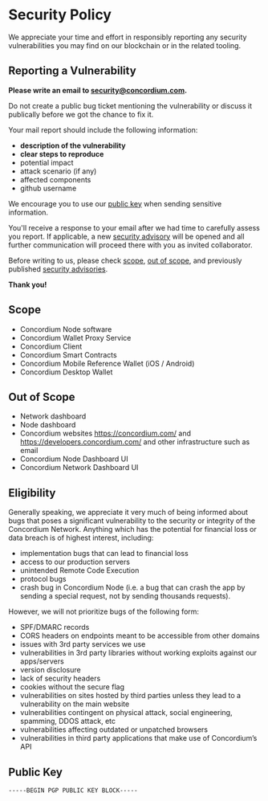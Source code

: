 # Security Policy

We appreciate your time and effort in responsibly reporting any security vulnerabilities you may find on our blockchain or in the related tooling.

## Reporting a Vulnerability

**Please write an email to <security@concordium.com>.**

Do not create a public bug ticket mentioning the vulnerability or discuss it publically before we got the chance to fix it.

Your mail report should include the following information:
- **description of the vulnerability**
- **clear steps to reproduce**
- potential impact
- attack scenario (if any)
- affected components
- github username

We encourage you to use our [public key](#public-key) when sending sensitive information.

You'll receive a response to your email after we had time to carefully assess you report. If applicable, a new [security advisory](https://github.com/concordium-cl/sandbox/security/advisories) will be opened and all further communication will proceed there with you as invited collaborator.

Before writing to us, please check [scope](#scope), [out of scope](#out-of-scope), and previously published [security advisories](https://github.com/concordium-cl/sandbox/security/advisories).

**Thank you!**


## Scope
- Concordium Node software
- Concordium Wallet Proxy Service
- Concordium Client
- Concordium Smart Contracts
- Concordium Mobile Reference Wallet (iOS / Android)
- Concordium Desktop Wallet


## Out of Scope
- Network dashboard
- Node dashboard
- Concordium websites https://concordium.com/ and https://developers.concordium.com/ and other infrastructure such as email
- Concordium Node Dashboard UI
- Concordium Network Dashboard UI


## Eligibility 

Generally speaking, we appreciate it very much of being informed about bugs that poses a significant vulnerability to the security or integrity of the Concordium Network. Anything which has the potential for financial loss or data breach is of highest interest, including:

- implementation bugs that can lead to financial loss
- access to our production servers
- unintended Remote Code Execution
- protocol bugs
- crash bug in Concordium Node (i.e. a bug that can crash the app by sending a special request, not by sending thousands requests).

However, we will not prioritize bugs of the following form: 

- SPF/DMARC records
- CORS headers on endpoints meant to be accessible from other domains
- issues with 3rd party services we use
- vulnerabilities in 3rd party libraries without working exploits against our apps/servers
- version disclosure
- lack of security headers
- cookies without the secure flag
- vulnerabilities on sites hosted by third parties unless they lead to a vulnerability on the main website
- vulnerabilities contingent on physical attack, social engineering, spamming, DDOS attack, etc
- vulnerabilities affecting outdated or unpatched browsers
- vulnerabilities in third party applications that make use of Concordium’s API


## Public Key
```
-----BEGIN PGP PUBLIC KEY BLOCK-----
```
